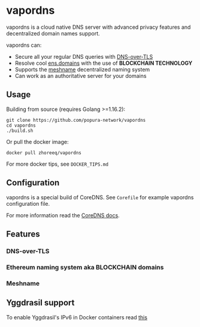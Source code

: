 # vapordns

vapordns is a cloud native DNS server with advanced privacy features and decentralized domain names support.

vapordns can:

- Secure all your regular DNS queries with [DNS-over-TLS](https://en.wikipedia.org/wiki/DNS_over_TLS)
- Resolve cool [ens.domains](https://ens.domains/) with the use of **BLOCKCHAIN TECHNOLOGY**
- Supports the [meshname](https://github.com/zhoreeq/meshname) decentralized naming system
- Can work as an authoritative server for your domains

## Usage

Building from source (requires Golang >=1.16.2):

    git clone https://github.com/popura-network/vapordns
    cd vapordns
    ./build.sh

Or pull the docker image:
    
    docker pull zhoreeq/vapordns

For more docker tips, see `DOCKER_TIPS.md`

## Configuration

vapordns is a special build of CoreDNS.
See `Corefile` for example vapordns configuration file.

For more information read the [CoreDNS docs](https://coredns.io/manual/toc/#configuration).

## Features

### DNS-over-TLS

### Ethereum naming system aka BLOCKCHAIN domains

### Meshname

## Yggdrasil support

To enable Yggdrasil's IPv6 in Docker containers read [this](https://docs.docker.com/config/daemon/ipv6/)

